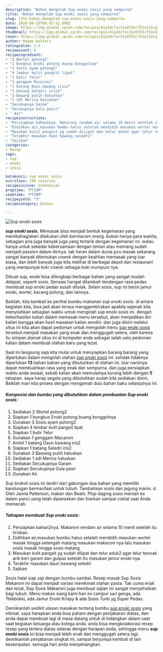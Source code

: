 ```yaml
---
description: "Bahan mengolah Sup enoki sosis yang sempurna"
title: "Bahan mengolah Sup enoki sosis yang sempurna"
slug: 1251-bahan-mengolah-sup-enoki-sosis-yang-sempurna
date: 2020-08-25T06:42:12.990Z
image: https://img-global.cpcdn.com/recipes/81a2dcfac31e8793/751x532cq70/sup-enoki-sosis-foto-resep-utama.jpg
thumbnail: https://img-global.cpcdn.com/recipes/81a2dcfac31e8793/751x532cq70/sup-enoki-sosis-foto-resep-utama.jpg
cover: https://img-global.cpcdn.com/recipes/81a2dcfac31e8793/751x532cq70/sup-enoki-sosis-foto-resep-utama.jpg
author: Mayme Walters
ratingvalue: 3.5
reviewcount: 4
recipeingredient:
- "2 Wortel potong2"
- "1 bungkus Enoki potong buang bonggolnya"
- "3 Sosis ayam potong2"
- "4 lembar kulit pangsit lipat"
- "1 butir Telur"
- "1 genggam Macaroni"
- "1 batang Daun bawang iris2"
- "1 batang Seledri iris2"
- "3 Bawang putih haluskan"
- "1 sdt Merica haluskan"
- "Secukupnya Garam"
- "Secukupnya Gula pasir"
- " Air"
recipeinstructions:
- "Persiapkan bahan2nya. Makaroni rendam air selama 10 menit setelah itu tiriskan."
- "Didihkan air,masukan bumbu halus setelah mendidih masukan wortel masak hingga setengah matang masukan makaroni nya lalu masukan sosis masak hingga sosis matang"
- "Masukan kulit pangsit yg sudah dilipat dan telur aduk2 agar telur terorak arik beri garam dan gulpas setelah itu masukan jamur enoki nya"
- "Terakhir masukan daun bawang seledri"
- "Sajikan"
categories:
- Resep
tags:
- sup
- enoki
- sosis

katakunci: sup enoki sosis 
nutrition: 296 calories
recipecuisine: Indonesian
preptime: "PT19M"
cooktime: "PT30M"
recipeyield: "3"
recipecategory: Dinner

---
```



![Sup enoki sosis](https://img-global.cpcdn.com/recipes/81a2dcfac31e8793/751x532cq70/sup-enoki-sosis-foto-resep-utama.jpg)

<b><i>sup enoki sosis</i></b>, Memasak bisa menjadi bentuk kegemaran yang membahagiakan dilakukan oleh bermacam orang. bukan hanya para wanita, sebagian pria juga banyak juga yang tertarik dengan kegemaran ini. walau hanya untuk sekedar kebersamaan dengan teman atau memang sudah menjadi passion dalam dirinya. tak heran dalam dunia juru masak sekarang sangat banyak ditemukan cowok dengan keahlian memasak yang luar biasa, dan lebih banyak juga kita melihat di berbagai depot dan restaurant yang mempunyai koki cowok sebagai koki mumpuni nya.

Dibuat sup, enoki bisa dilengkapi berbagai bahan yang sangat mudah didapat, seperti sosis. Sensasi hangat ditambah tendangan rasa pedas membuat sup enoki pedas susah ditolak. Selain sosis, sup ini berisi jamur enoki, wortel, kacang polong, dan lainnya.

Baiklah, kita kembali ke perihal bumbu makanan <i>sup enoki sosis</i>. di antara kegiatan kita, bisa jadi akan terasa menggembirakan apabila sejenak kita menyisihkan sebagian waktu untuk mengolah sup enoki sosis ini. dengan keberhasilan kalian dalam memasak menu tersebut, akan menjadikan diri kalian bangga akan hasil masakan kalian sendiri. dan juga disini melalui situs ini kita akan dapat pedoman untuk mengolah menu <u>sup enoki sosis</u> tersebut menjadi masakan yang enak dan menggugah selera, oleh karena itu simpan alamat situs ini di komputer anda sebagai salah satu pedoman kalian dalam membuat olahan baru yang lezat.


Saat ini langsung saja kita mulai untuk menyiapkan barang barang yang diperlukan dalam mengolah olahan <u><i>sup enoki sosis</i></u> ini. setidak tidaknya diperlukan <b>13</b> bahan bahan yang dibutuhkan di olahan ini. biar nantinya dapat membuahkan rasa yang enak dan sempurna. dan juga persiapkan waktu anda sesaat, sebab kalian akan memulainya kurang lebih dengan <b>5</b> tahapan. saya harap segala yang dibutuhkan sudah kita sediakan disini, Baiklah mari kita proses dengan mengamati dulu bahan baku selanjutnya ini.

<!--inarticleads1-->

##### Komposisi dan bumbu yang dibutuhkan dalam pembuatan Sup enoki sosis:

1. Sediakan 2 Wortel potong2
1. Siapkan 1 bungkus Enoki potong buang bonggolnya
1. Gunakan 3 Sosis ayam potong2
1. Siapkan 4 lembar kulit pangsit lipat
1. Siapkan 1 butir Telur
1. Gunakan 1 genggam Macaroni
1. Ambil 1 batang Daun bawang iris2
1. Siapkan 1 batang Seledri iris2
1. Gunakan 3 Bawang putih haluskan
1. Sediakan 1 sdt Merica haluskan
1. Sediakan Secukupnya Garam
1. Siapkan Secukupnya Gula pasir
1. Gunakan  Air


Sup brokoli sosis ini terdiri dari gabungan dua bahan yang memiliki kandungan bermanfaat untuk tubuh. Tambahkan sosis dan jagung manis. d. Oleh Janna Patterson, makan dan Beats. Plop daging sosis mentah ke dalam panci yang telah dipanaskan dan biarkan sampai coklat saat Anda memecah. 

<!--inarticleads2-->

##### Tahapan membuat Sup enoki sosis:

1. Persiapkan bahan2nya. Makaroni rendam air selama 10 menit setelah itu tiriskan.
1. Didihkan air,masukan bumbu halus setelah mendidih masukan wortel masak hingga setengah matang masukan makaroni nya lalu masukan sosis masak hingga sosis matang
1. Masukan kulit pangsit yg sudah dilipat dan telur aduk2 agar telur terorak arik beri garam dan gulpas setelah itu masukan jamur enoki nya
1. Terakhir masukan daun bawang seledri
1. Sajikan


Sosis halal siap saji dengan bumbu sambal. Resep masak Sup Sosis Makaroni ini dapat menjadi variasi menikmati olahan pasta. Tak cuma enak dan lezat, Sup Sosis Makaroni juga membuat sajian ini sangat menyehatkan bagi tubuh. Menu makan siang kami hari ini campur sari gengs, ada Ttekbokki, ada Jamur Enoki Krispy &amp; ada Sosis Turki yg Super Pedas. 

Demikianlah sedikit ulasan masakan tentang bumbu <u>sup enoki sosis</u> yang nikmat. saya harapkan anda bisa paham dengan penjabaran diatas, dan anda dapat membuat lagi di masa datang untuk di hidangkan dalam saat saat kegiatan keluarga atau kolega anda. anda bisa mengkolaborasi resep resep yang tertera diatas selaras dengan harapan anda, sehingga menu <b>sup enoki sosis</b> ini bisa menjadi lebih enak dan menggugah selera lagi. demikianlah penjabaran singkat ini, sampai berjumpa kembali di lain kesempatan. semoga hari anda menyenangkan.
